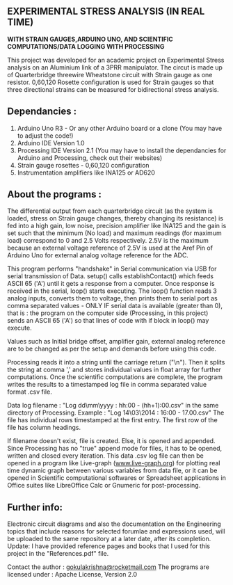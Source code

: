 EXPERIMENTAL STRESS ANALYSIS (IN REAL TIME)
--------------
<B>WITH STRAIN GAUGES,ARDUINO UNO, AND SCIENTIFIC COMPUTATIONS/DATA LOGGING WITH PROCESSING </b>

This project was developed for an academic project on Experimental Stress analysis on an Aluminium link of a 3PRR manipulator. The circut is made up of Quarterbridge threewire Wheatstone circuit with Strain gauge as one resistor. 0,60,120 Rosette configuration is used for Strain gauges so that three directional strains can be measured for bidirectional stress analysis. 

Dependancies :
--------------

1) Arduino Uno R3 - Or any other Arduino board or a clone (You may have to adjust the code!)  
2) Arduino IDE Version 1.0  
3) Processing IDE Version 2.1 (You may have to install the dependancies for Arduino and Processing, check out their  websites)  
4) Strain gauge rosettes - 0,60,120 configuration
5) Instrumentation amplifiers like INA125 or AD620


About the programs :
-------------

The differential output from each quarterbridge circuit (as the system is loaded, stress on Strain gauge changes, thereby changing its resistance) is fed into a high gain, low noise, precision amplifier like INA125 and the gain is set such that the minimum (No load) and maximum readings (for maximum load) correspond to 0 and 2.5 Volts respectively. 2.5V is the maximum because an external voltage reference of 2.5V is used at the Aref Pin of Arduino Uno for external analog voltage reference for the ADC.

This program performs "handshake" in Serial communication via USB for serial transmission of Data.
setup() calls establishContact() which feeds ASCII 65 ('A') until it gets a response from a computer.
Once response is received in the serial, loop() starts executing. The loop() function reads 3 analog inputs, converts them to voltage, then prints them to serial port as comma separated values - ONLY IF serial data is available (greater than 0), that is : the program on the computer side (Processing, in this project) sends an ASCII 65 ('A') so that lines of code with if block in loop() may execute.  

Values such as Initial bridge offset, amplifier gain, external analog reference are to be changed as per the setup and demands before using this code.  

Processing reads it into a string until the carriage return ("\n"). Then it splits the string at comma ',' and stores individual values in float array for further computations. Once the scientific computations are complete, the program writes the results to a timestamped log file in comma separated value format .csv file.  

Data log filename : "Log dd\mm\yyyy : hh:00 - (hh+1):00.csv" in the same directory of Processing. 
Example : "Log 14\03\2014 : 16:00 - 17.00.csv" 
The file has individual rows timestamped at the first entry. The first row of the file has column headings.  

If filename doesn't exist, file is created. Else, it is opened and appended. Since Processing has no "true" append mode for files, it has to be opened, written and closed every iteration. This data .csv log file can then be opened in a program like Live-graph (www.live-graph.org) for plotting real time dynamic graph between various  variables from data file, or it can be opened in Scientific computational softwares or Spreadsheet applications in Office suites like LibreOffice Calc or Gnumeric for post-processing.  

Further info: 
-------------

Electronic circuit diagrams and also the documentation on the Engineering topics that include reasons for selected forumlae and expressions used, will be uploaded to the same repository at a later date, after its completion. 
Update: I have provided reference pages and books that I used for this project in the "References.pdf" file.

Contact the author : gokulakrishna@rocketmail.com
The programs are licensed under : Apache License, Version 2.0
